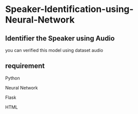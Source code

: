 # Speaker-Identification-using-Neural-Network

## Identifier the Speaker using Audio 

you can verified this model using dataset audio

## requirement

Python 

Neural Network

Flask

HTML
